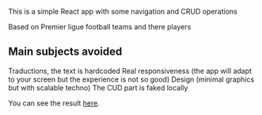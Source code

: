 This is a simple React app with some navigation and CRUD operations

Based on Premier ligue football teams and there players

## Main subjects avoided

Traductions, the text is hardcoded
Real responsiveness (the app will adapt to your screen but the experience is not so good)
Design (minimal graphics but with scalable techno)
The CUD part is faked locally

You can see the result [here](https://sport-results-sandbox.herokuapp.com/).
